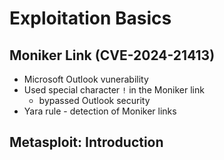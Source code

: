 # Exploitation Basics

## Moniker Link (CVE-2024-21413)
- Microsoft Outlook vunerability
- Used special character `!` in the Moniker link
	- bypassed Outlook security
- Yara rule - detection of Moniker links

## Metasploit: Introduction

